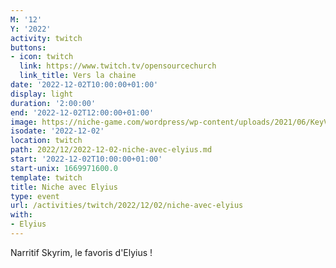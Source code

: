 ```yaml
---
M: '12'
Y: '2022'
activity: twitch
buttons:
- icon: twitch
  link: https://www.twitch.tv/opensourcechurch
  link_title: Vers la chaine
date: '2022-12-02T10:00:00+01:00'
display: light
duration: '2:00:00'
end: '2022-12-02T12:00:00+01:00'
image: https://niche-game.com/wordpress/wp-content/uploads/2021/06/KeyVisual_1024x576.png
isodate: '2022-12-02'
location: twitch
path: 2022/12/2022-12-02-niche-avec-elyius.md
start: '2022-12-02T10:00:00+01:00'
start-unix: 1669971600.0
template: twitch
title: Niche avec Elyius
type: event
url: /activities/twitch/2022/12/02/niche-avec-elyius
with:
- Elyius
---
```

Narritif Skyrim, le favoris d'Elyius !